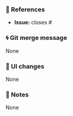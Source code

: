 ### :pushpin: References

* **Issue:** closes # 

### :cyclone: Git merge message

None

### :art: UI changes

None

### :memo: Notes

None
